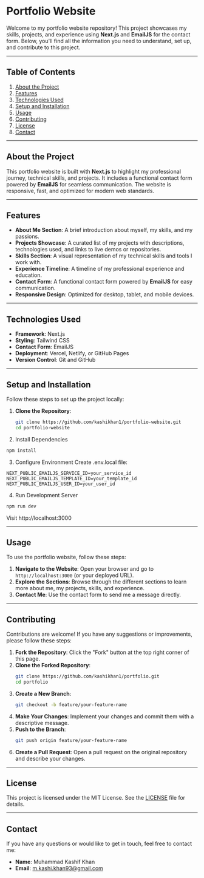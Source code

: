 # Portfolio Website

Welcome to my portfolio website repository! This project showcases my skills, projects, and experience using **Next.js** and **EmailJS** for the contact form. Below, you'll find all the information you need to understand, set up, and contribute to this project.

---

## Table of Contents
1. [About the Project](#about-the-project)
2. [Features](#features)
3. [Technologies Used](#technologies-used)
4. [Setup and Installation](#setup-and-installation)
5. [Usage](#usage)
6. [Contributing](#contributing)
7. [License](#license)
8. [Contact](#contact)

---

## About the Project
This portfolio website is built with **Next.js** to highlight my professional journey, technical skills, and projects. It includes a functional contact form powered by **EmailJS** for seamless communication. The website is responsive, fast, and optimized for modern web standards.

---

## Features
- **About Me Section**: A brief introduction about myself, my skills, and my passions.
- **Projects Showcase**: A curated list of my projects with descriptions, technologies used, and links to live demos or repositories.
- **Skills Section**: A visual representation of my technical skills and tools I work with.
- **Experience Timeline**: A timeline of my professional experience and education.
- **Contact Form**: A functional contact form powered by **EmailJS** for easy communication.
- **Responsive Design**: Optimized for desktop, tablet, and mobile devices.

---

## Technologies Used
- **Framework**: Next.js
- **Styling**: Tailwind CSS
- **Contact Form**: EmailJS
- **Deployment**: Vercel, Netlify, or GitHub Pages
- **Version Control**: Git and GitHub

---

## Setup and Installation
Follow these steps to set up the project locally:

1. **Clone the Repository**:
   ```bash
   git clone https://github.com/kashikhan1/portfolio-website.git
   cd portfolio-website
   ```
2. Install Dependencies
```bash
npm install
```
3. Configure Environment
Create .env.local file:

```env
NEXT_PUBLIC_EMAILJS_SERVICE_ID=your_service_id
NEXT_PUBLIC_EMAILJS_TEMPLATE_ID=your_template_id
NEXT_PUBLIC_EMAILJS_USER_ID=your_user_id
```
4. Run Development Server
```bash
npm run dev
```
Visit http://localhost:3000

---

## Usage
To use the portfolio website, follow these steps:

1. **Navigate to the Website**: Open your browser and go to `http://localhost:3000` (or your deployed URL).
2. **Explore the Sections**: Browse through the different sections to learn more about me, my projects, skills, and experience.
3. **Contact Me**: Use the contact form to send me a message directly.

---

## Contributing
Contributions are welcome! If you have any suggestions or improvements, please follow these steps:

1. **Fork the Repository**: Click the "Fork" button at the top right corner of this page.
2. **Clone the Forked Repository**:
   ```bash
   git clone https://github.com/kashikhan1/portfolio.git
   cd portfolio
   ```
3. **Create a New Branch**:
   ```bash
   git checkout -b feature/your-feature-name
   ```
4. **Make Your Changes**: Implement your changes and commit them with a descriptive message.
5. **Push to the Branch**:
   ```bash
   git push origin feature/your-feature-name
   ```
6. **Create a Pull Request**: Open a pull request on the original repository and describe your changes.

---

## License
This project is licensed under the MIT License. See the [LICENSE](LICENSE) file for details.

---

## Contact
If you have any questions or would like to get in touch, feel free to contact me:

- **Name**: Muhammad Kashif Khan
- **Email**: m.kashi.khan93@gmail.com